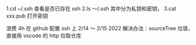 1.cd ~/.ssh 查看是否已存在 ssh
2.ls ～/.ssh 其中分为私钥和密钥，
3.cat xxx.pub 打开密钥

浪费 4h 在 github 配置 ssh 上 2/14 ～ 2/15 2022
解决办法：sourceTree 垃圾，直接用 vscode 的 http 拉取仓库
